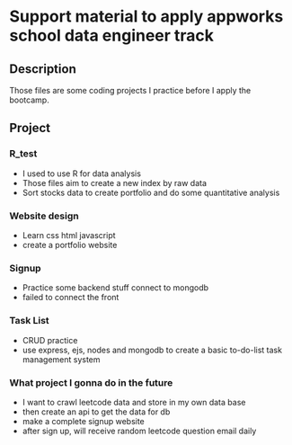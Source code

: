 # Support material to apply appworks school data engineer track 

## Description
Those files are some coding projects I practice before I apply the bootcamp.

## Project
### R_test
  * I used to use R for data analysis
  * Those files aim to create a new index by raw data
  * Sort stocks data to create portfolio and do some quantitative analysis

### Website design
  * Learn css html javascript
  * create a portfolio website

### Signup
  * Practice some backend stuff connect to mongodb
  * failed to connect the front

### Task List
  * CRUD practice
  * use express, ejs, nodes and mongodb to create a basic to-do-list task management system

### What project I gonna do in the future
  * I want to crawl leetcode data and store in my own data base
  * then create an api to get the data for db
  * make a complete signup website
  * after sign up, will receive random leetcode question email daily   



